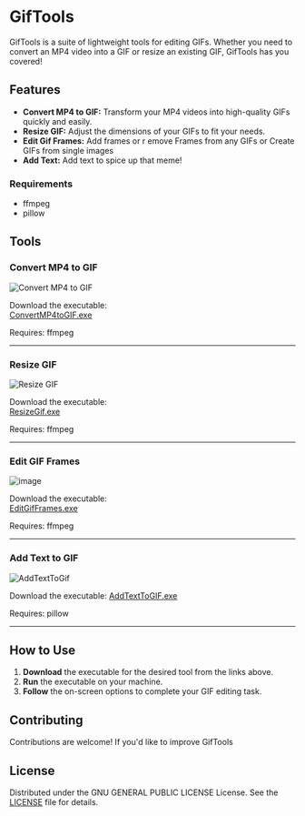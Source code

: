 # GifTools

GifTools is a suite of lightweight tools for editing GIFs. Whether you need to convert an MP4 video into a GIF or resize an existing GIF, GifTools has you covered!

## Features

- **Convert MP4 to GIF:** Transform your MP4 videos into high-quality GIFs quickly and easily.
- **Resize GIF:** Adjust the dimensions of your GIFs to fit your needs.
- **Edit Gif Frames:** Add frames or r emove Frames from any GIFs or Create GIFs from single images
- **Add Text:** Add text to spice up that meme!

### Requirements

- ffmpeg
- pillow

## Tools

### Convert MP4 to GIF

![Convert MP4 to GIF](https://github.com/user-attachments/assets/71a51a89-cfcd-4efa-8d33-a7b8de91bd1d)

Download the executable:  
[ConvertMP4toGIF.exe](https://github.com/Kavex/GifTools/releases/download/ConvertMP4toGIF/ConvertMP4toGIF.exe)

Requires: ffmpeg

---

### Resize GIF

![Resize GIF](https://github.com/user-attachments/assets/a771da36-dc46-4274-aaaf-ae6fad65af01)

Download the executable:  
[ResizeGif.exe](https://github.com/Kavex/GifTools/releases/download/ResizeGif/ResizeGif.exe)

Requires: ffmpeg

---

### Edit GIF Frames

![image](https://github.com/user-attachments/assets/a8c77480-47db-46b0-a73b-ca7594a8fff8)

Download the executable:  
[EditGifFrames.exe](https://github.com/Kavex/GifTools/releases/download/EditGifFrames/EditGifFrames.exe)

Requires: ffmpeg

---

### Add Text to GIF

![AddTextToGif](https://github.com/user-attachments/assets/1ed5e095-e5fd-40cc-b78a-244d826ad9d5)

Download the executable:
[AddTextToGIF.exe](https://github.com/Kavex/GifTools/releases/download/AddTextToGif/AddTextToGif.exe)

Requires: pillow

---


## How to Use

1. **Download** the executable for the desired tool from the links above.
2. **Run** the executable on your machine.
3. **Follow** the on-screen options to complete your GIF editing task.

## Contributing

Contributions are welcome! If you'd like to improve GifTools

## License

Distributed under the GNU GENERAL PUBLIC LICENSE License. See the [LICENSE](LICENSE) file for details.
